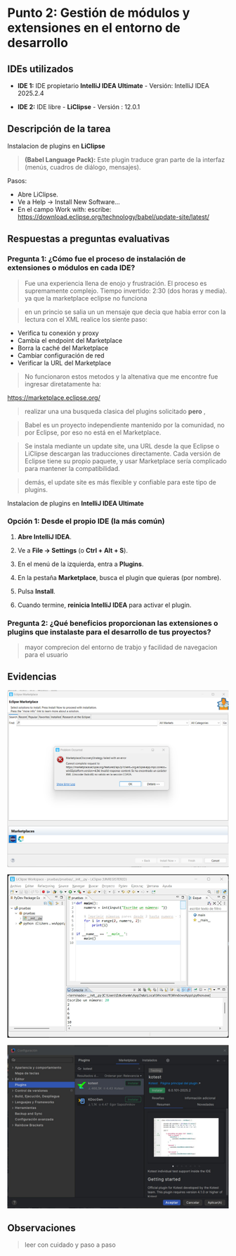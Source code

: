 # Punto 2: Gestión de módulos y extensiones en el entorno de desarrollo

## IDEs utilizados

-  **IDE 1:** IDE propietario **IntelliJ IDEA Ultimate** -
    Versión: IntelliJ IDEA 2025.2.4 

-  **IDE 2:** IDE libre - **LiClipse** - 
    Versión : 12.0.1

## Descripción de la tarea

Instalacion de plugins en **LiClipse** 


>**(Babel Language Pack):**
Este plugin traduce gran parte de la interfaz (menús, cuadros de diálogo, mensajes).

Pasos:
* Abre LiClipse.
* Ve a Help → Install New Software...
* En el campo Work with: escribe:
https://download.eclipse.org/technology/babel/update-site/latest/

## Respuestas a preguntas evaluativas

### Pregunta 1: ¿Cómo fue el proceso de instalación de extensiones o módulos en cada IDE?

>Fue una experiencia llena de enojo y frustración. El proceso es supremamente complejo. Tiempo invertido: 2:30 (dos horas y media). ya que la marketplace eclipse no funciona 

>en un princio se salia un un mensaje que decia que habia error con la lectura con el XML 
realice los siente paso:

* Verifica tu conexión y proxy
* Cambia el endpoint del Marketplace
* Borra la caché del Marketplace
* Cambiar configuración de red
* Verificar la URL del Marketplace

> No funcionaron estos metodos y la altenativa que me encontre fue ingresar diretatamente ha: 

https://marketplace.eclipse.org/

> realizar una una busqueda clasica del plugins solicitado **pero** , 

>Babel es un proyecto independiente mantenido por la comunidad, no por Eclipse, por eso no está en el Marketplace.

>Se instala mediante un update site, una URL desde la que Eclipse o LiClipse descargan las traducciones directamente. Cada versión de Eclipse tiene su propio paquete, y usar Marketplace sería complicado para mantener la compatibilidad.

> demás, el update site es más flexible y confiable para este tipo de plugins.

Instalacion de plugins en **IntelliJ IDEA Ultimate** 

### **Opción 1: Desde el propio IDE (la más común)**

1.  **Abre IntelliJ IDEA**.
    
2.  Ve a **File → Settings** (o **Ctrl + Alt + S**).
    
3.  En el menú de la izquierda, entra a **Plugins**.
    
4.  En la pestaña **Marketplace**, busca el plugin que quieras (por nombre).
    
5.  Pulsa **Install**.
    
6.  Cuando termine, **reinicia IntelliJ IDEA** para activar el plugin.



### Pregunta 2: ¿Qué beneficios proporcionan las extensiones o plugins que instalaste para el desarrollo de tus proyectos?

>mayor comprecion del entorno de trabjo y facilidad de navegacion para el usuario 


## Evidencias

![error](./capturas/Error%20xml.png)

![liclipse_en_español](./capturas/liclipse_es.jpg)

![plugin_Idea](./capturas/plugin_Idea.jpg)


## Observaciones
> leer con cuidado y paso a paso 